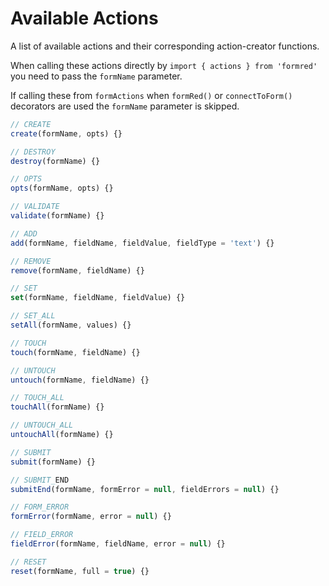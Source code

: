 # Available Actions

A list of available actions and their corresponding action-creator functions.

When calling these actions directly by `import { actions } from 'formred'` you need to pass the `formName` parameter.

If calling these from `formActions` when `formRed()` or `connectToForm()` decorators are used  the `formName` parameter is skipped.

```javascript
// CREATE
create(formName, opts) {}

// DESTROY
destroy(formName) {}

// OPTS
opts(formName, opts) {}

// VALIDATE
validate(formName) {}

// ADD
add(formName, fieldName, fieldValue, fieldType = 'text') {}

// REMOVE
remove(formName, fieldName) {}

// SET
set(formName, fieldName, fieldValue) {}

// SET_ALL
setAll(formName, values) {}

// TOUCH
touch(formName, fieldName) {}

// UNTOUCH
untouch(formName, fieldName) {}

// TOUCH_ALL
touchAll(formName) {}

// UNTOUCH_ALL
untouchAll(formName) {}

// SUBMIT
submit(formName) {}

// SUBMIT_END
submitEnd(formName, formError = null, fieldErrors = null) {}

// FORM_ERROR
formError(formName, error = null) {}

// FIELD_ERROR
fieldError(formName, fieldName, error = null) {}

// RESET
reset(formName, full = true) {}
```
